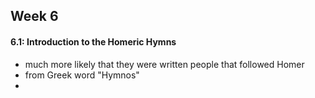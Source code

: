 ## Week 6

#### 6.1: Introduction to the Homeric Hymns

- much more likely that they were written people that followed Homer
- from Greek word "Hymnos"
- 